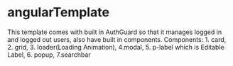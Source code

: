 # angularTemplate
 This template comes with built in AuthGuard so that it manages logged in and logged out users, also have built in components. Components: 1. card, 2. grid, 3. loader(Loading Animation), 4.modal, 5. p-label which is Editable Label, 6. popup, 7.searchbar 
